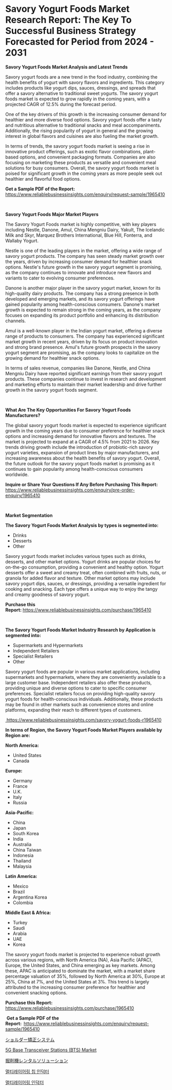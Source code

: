 <p><h1>Savory Yogurt Foods Market Research Report: The Key To Successful Business Strategy Forecasted for Period from 2024 - 2031</h1></p><p><strong>Savory Yogurt Foods Market Analysis and Latest Trends</strong></p>
<p><p>Savory yogurt foods are a new trend in the food industry, combining the health benefits of yogurt with savory flavors and ingredients. This category includes products like yogurt dips, sauces, dressings, and spreads that offer a savory alternative to traditional sweet yogurts. The savory yogurt foods market is expected to grow rapidly in the coming years, with a projected CAGR of 12.5% during the forecast period.</p><p>One of the key drivers of this growth is the increasing consumer demand for healthier and more diverse food options. Savory yogurt foods offer a tasty and nutritious alternative to traditional snacks and meal accompaniments. Additionally, the rising popularity of yogurt in general and the growing interest in global flavors and cuisines are also fueling the market growth.</p><p>In terms of trends, the savory yogurt foods market is seeing a rise in innovative product offerings, such as exotic flavor combinations, plant-based options, and convenient packaging formats. Companies are also focusing on marketing these products as versatile and convenient meal solutions for busy consumers. Overall, the savory yogurt foods market is poised for significant growth in the coming years as more people seek out healthier and flavorful food options.</p></p>
<p><strong>Get a Sample PDF of the Report:&nbsp;</strong> <a href="https://www.reliablebusinessinsights.com/enquiry/request-sample/1965410">https://www.reliablebusinessinsights.com/enquiry/request-sample/1965410</a></p>
<p>&nbsp;</p>
<p><strong>Savory Yogurt Foods Major Market Players</strong></p>
<p><p>The Savory Yogurt Foods market is highly competitive, with key players including Nestle, Danone, Amul, China Mengniu Dairy, Yakult, The Icelandic Milk and Skyr, Marquez Brothers International, Blue Hill, Fonterra, and Wallaby Yogurt. </p><p>Nestle is one of the leading players in the market, offering a wide range of savory yogurt products. The company has seen steady market growth over the years, driven by increasing consumer demand for healthier snack options. Nestle's future growth in the savory yogurt segment is promising, as the company continues to innovate and introduce new flavors and variants to cater to evolving consumer preferences.</p><p>Danone is another major player in the savory yogurt market, known for its high-quality dairy products. The company has a strong presence in both developed and emerging markets, and its savory yogurt offerings have gained popularity among health-conscious consumers. Danone's market growth is expected to remain strong in the coming years, as the company focuses on expanding its product portfolio and enhancing its distribution channels.</p><p>Amul is a well-known player in the Indian yogurt market, offering a diverse range of products to consumers. The company has experienced significant market growth in recent years, driven by its focus on product innovation and strong brand presence. Amul's future growth prospects in the savory yogurt segment are promising, as the company looks to capitalize on the growing demand for healthier snack options.</p><p>In terms of sales revenue, companies like Danone, Nestle, and China Mengniu Dairy have reported significant earnings from their savory yogurt products. These companies continue to invest in research and development and marketing efforts to maintain their market leadership and drive further growth in the savory yogurt foods segment.</p></p>
<p>&nbsp;</p>
<p><strong>What Are The Key Opportunities For Savory Yogurt Foods Manufacturers?</strong></p>
<p><p>The global savory yogurt foods market is expected to experience significant growth in the coming years due to consumer preference for healthier snack options and increasing demand for innovative flavors and textures. The market is projected to expand at a CAGR of 4.5% from 2021 to 2026. Key trends driving growth include the introduction of probiotic-rich savory yogurt varieties, expansion of product lines by major manufacturers, and increasing awareness about the health benefits of savory yogurt. Overall, the future outlook for the savory yogurt foods market is promising as it continues to gain popularity among health-conscious consumers worldwide.</p></p>
<p><strong>Inquire or Share Your Questions If Any Before Purchasing This Report:</strong> <a href="https://www.reliablebusinessinsights.com/enquiry/pre-order-enquiry/1965410">https://www.reliablebusinessinsights.com/enquiry/pre-order-enquiry/1965410</a></p>
<p>&nbsp;</p>
<p><strong>Market Segmentation</strong></p>
<p><strong>The Savory Yogurt Foods Market Analysis by types is segmented into:</strong></p>
<p><ul><li>Drinks</li><li>Desserts</li><li>Other</li></ul></p>
<p><p>Savory yogurt foods market includes various types such as drinks, desserts, and other market options. Yogurt drinks are popular choices for on-the-go consumption, providing a convenient and healthy option. Yogurt desserts offer a sweet and creamy treat, often combined with fruits, nuts, or granola for added flavor and texture. Other market options may include savory yogurt dips, sauces, or dressings, providing a versatile ingredient for cooking and snacking. Each type offers a unique way to enjoy the tangy and creamy goodness of savory yogurt.</p></p>
<p><strong>Purchase this Report:&nbsp;</strong><a href="https://www.reliablebusinessinsights.com/purchase/1965410">https://www.reliablebusinessinsights.com/purchase/1965410</a></p>
<p>&nbsp;</p>
<p><strong>The Savory Yogurt Foods Market Industry Research by Application is segmented into:</strong></p>
<p><ul><li>Supermarkets and Hypermarkets</li><li>Independent Retailers</li><li>Specialist Retailers</li><li>Other</li></ul></p>
<p><p>Savory yogurt foods are popular in various market applications, including supermarkets and hypermarkets, where they are conveniently available to a large customer base. Independent retailers also offer these products, providing unique and diverse options to cater to specific consumer preferences. Specialist retailers focus on providing high-quality savory yogurt foods for health-conscious individuals. Additionally, these products may be found in other markets such as convenience stores and online platforms, expanding their reach to different types of customers.</p></p>
<p><a href="https://www.reliablebusinessinsights.com/savory-yogurt-foods-r1965410">&nbsp;https://www.reliablebusinessinsights.com/savory-yogurt-foods-r1965410</a></p>
<p><strong>In terms of Region, the Savory Yogurt Foods Market Players available by Region are:</strong></p>
<p>
    <p> <strong> North America: </strong>
        <ul>
            <li>United States</li>
            <li>Canada</li>
        </ul>
        </p> 
    <p> <strong> Europe: </strong>
        <ul>
            <li>Germany</li>
            <li>France</li>
            <li>U.K.</li>
            <li>Italy</li>
            <li>Russia</li>
        </ul>
        </p> 
    <p> <strong> Asia-Pacific: </strong>
        <ul>
            <li>China</li>
            <li>Japan</li>
            <li>South Korea</li>
            <li>India</li>
            <li>Australia</li>
            <li>China Taiwan</li>
            <li>Indonesia</li>
            <li>Thailand</li>
            <li>Malaysia</li>
        </ul>
        </p> 
    <p> <strong> Latin America: </strong>
        <ul>
            <li>Mexico</li>
            <li>Brazil</li>
            <li>Argentina Korea</li>
            <li>Colombia</li>
        </ul>
        </p> 
    <p> <strong> Middle East & Africa: </strong>
        <ul>
            <li>Turkey</li>
            <li>Saudi</li>
            <li>Arabia</li>
            <li>UAE</li>
            <li>Korea</li>
        </ul>
    </p>
    </p>
<p><p>The savory yogurt foods market is projected to experience robust growth across various regions, with North America (NA), Asia Pacific (APAC), Europe, the United States, and China emerging as key markets. Among these, APAC is anticipated to dominate the market, with a market share percentage valuation of 35%, followed by North America at 30%, Europe at 25%, China at 7%, and the United States at 3%. This trend is largely attributed to the increasing consumer preference for healthier and convenient snacking options.</p></p>
<p><strong>Purchase this Report: </strong><a href="https://www.reliablebusinessinsights.com/purchase/1965410">https://www.reliablebusinessinsights.com/purchase/1965410</a></p>
<p>&nbsp;<strong>Get a Sample PDF of the Report:&nbsp;&nbsp;</strong><a href="https://www.reliablebusinessinsights.com/enquiry/request-sample/1965410">https://www.reliablebusinessinsights.com/enquiry/request-sample/1965410</a></p>
<p><strong></strong></p>
<p><p><a href="https://github.com/kegley4963/Market-Research-Report-List-1/blob/main/1983787150633.md">ショルダー矯正システム</a></p><p><a href="https://github.com/phuonganhit041011/Market-Research-Report-List-1/blob/main/5g-base-transceiver-stations-bts-market.md">5G Base Transceiver Stations (BTS) Market</a></p><p><a href="https://github.com/LuzHills1972/Market-Research-Report-List-1/blob/main/2372429150634.md">掘削機レンタルソリューション</a></p><p><a href="https://github.com/kvbohdfy111/Market-Research-Report-List-1/blob/main/1869368160568.md">멀티레이어링 칩 인덕터</a></p><p><a href="https://github.com/rifqimuhammad018/Market-Research-Report-List-1/blob/main/6983925160569.md">멀티레이어링 인덕터</a></p></p>